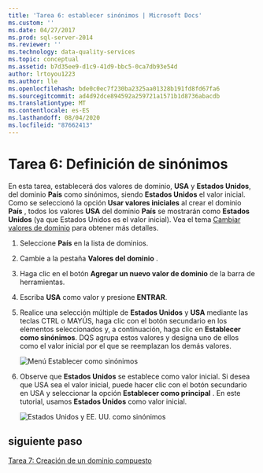 ```yaml
---
title: 'Tarea 6: establecer sinónimos | Microsoft Docs'
ms.custom: ''
ms.date: 04/27/2017
ms.prod: sql-server-2014
ms.reviewer: ''
ms.technology: data-quality-services
ms.topic: conceptual
ms.assetid: b7d35ee9-d1c9-41d9-bbc5-0ca7db93e54d
author: lrtoyou1223
ms.author: lle
ms.openlocfilehash: bde0c0ec7f230ba2325aa01328b191fd8fd67fa6
ms.sourcegitcommit: ad4d92dce894592a259721a1571b1d8736abacdb
ms.translationtype: MT
ms.contentlocale: es-ES
ms.lasthandoff: 08/04/2020
ms.locfileid: "87662413"
---
```

# <a name="task-6-setting-synonyms"></a>Tarea 6: Definición de sinónimos
  En esta tarea, establecerá dos valores de dominio, **USA** y **Estados Unidos**, del dominio **País** como sinónimos, siendo **Estados Unidos** el valor inicial. Como se seleccionó la opción **Usar valores iniciales** al crear el dominio **País** , todos los valores **USA** del dominio **País** se mostrarán como **Estados Unidos** (ya que Estados Unidos es el valor inicial). Vea el tema [Cambiar valores de dominio](https://msdn.microsoft.com/library/hh510408.aspx) para obtener más detalles.

1.  Seleccione **País** en la lista de dominios.

2.  Cambie a la pestaña **Valores del dominio** .

3.  Haga clic en el botón **Agregar un nuevo valor de dominio** de la barra de herramientas.

4.  Escriba **USA** como valor y presione **ENTRAR**.

5.  Realice una selección múltiple de **Estados Unidos** y **USA** mediante las teclas CTRL o MAYÚS, haga clic con el botón secundario en los elementos seleccionados y, a continuación, haga clic en **Establecer como sinónimos**. DQS agrupa estos valores y designa uno de ellos como el valor inicial por el que se reemplazan los demás valores.

     ![Menú Establecer como sinónimos](../../2014/tutorials/media/et-settingsynonyms-01.jpg "Menú Establecer como sinónimos")

6.  Observe que **Estados Unidos** se establece como valor inicial. Si desea que USA sea el valor inicial, puede hacer clic con el botón secundario en USA y seleccionar la opción **Establecer como principal** . En este tutorial, usamos **Estados Unidos** como valor inicial.

     ![Estados Unidos y EE. UU. como sinónimos](../../2014/tutorials/media/et-settingsynonyms-02.jpg "Estados Unidos y EE. UU. como sinónimos")

## <a name="next-step"></a>siguiente paso
 [Tarea 7: Creación de un dominio compuesto](../../2014/tutorials/task-7-creating-a-composite-domain.md)


